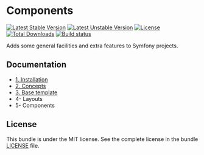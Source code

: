 # Components

[![Latest Stable Version](https://poser.pugx.org/softspring/components/v/stable.svg)](https://packagist.org/packages/softspring/components)
[![Latest Unstable Version](https://poser.pugx.org/softspring/components/v/unstable.svg)](https://packagist.org/packages/softspring/components)
[![License](https://poser.pugx.org/softspring/components/license.svg)](https://packagist.org/packages/softspring/components)
[![Total Downloads](https://poser.pugx.org/softspring/components/downloads)](https://packagist.org/packages/softspring/components)
[![Build status](https://github.com/softspring/components/actions/workflows/php.yml/badge.svg?branch=5.0)](https://github.com/softspring/components/actions/workflows/php.yml)

Adds some general facilities and extra features to Symfony projects.

## Documentation

* [1. Installation](docs/1_installation.md)
* [2. Concepts](docs/2_concepts.md)
* [3. Base template](docs/3_base_template.md)
* 4- Layouts
* 5- Components

## License

This bundle is under the MIT license. See the complete license in the bundle [LICENSE](LICENSE) file.
